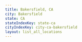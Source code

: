 ```yaml
---
title: Bakersfield, CA
city: Bakersfield
state: CA
stateIndexKey: state-ca
cityIndexKey: city-ca-bakersfield
layout: list_all_locations
---
```

